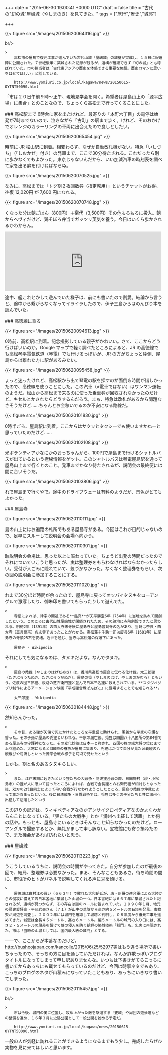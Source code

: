 
+++
date = "2015-06-30 19:00:41 +0000 UTC"
draft = false
title = "古代の&quot;幻の城”屋嶋城（やしまのき）を見てきた。"
tags = ["旅行","歴史","城郭"]

+++


{{< figure src="/images/20150620064316.jpg"  >}}

br/>


    >
        高松市の屋島で復元工事が進んでいた古代山城「屋嶋城」の城壁が完成し、１５日に報道陣に公開された。７世紀後半に築城された記録が残るが、遺構が確認できず「幻の城」とも呼ばれていた。市の担当者は「古代東アジアの歴史を体感できる重要な施設。歴史ロマンに思いをはせてほしい」と話している。

        http://www.yomiuri.co.jp/local/kagawa/news/20150615-OYTNT50090.html
    
「市は２０日午前９時～正午、現地見学会を開く。希望者は屋島山上の「源平広場」に集合」とのことなので、ちょっくら高松まで行ってくることにした。

<div class="section">
    ### 高松駅まで
    6時台に家を出たけれど、最寄りの「本町六丁目」の電停は始発が7時までないので、泣きながら「古町」の駅まで歩く。けれど、そのおかげでオレンジのカラーリングの車両に出会えたので良しとしたい。

{{< figure src="/images/20150620065454.jpg"  >}}

時前に JR 松山駅に到着。相変わらず、なぜか自動改札機がない。特急「いしづち」（「しおかぜ」付き）の発車まで、ここで30分待たされる。これだったら別に歩かなくてもよかった。東京じゃないんだから、いい加減汽車の時刻表を調べて家を出る癖を付けねばならぬ。

{{< figure src="/images/20150620070525.jpg"  >}}

なみに、高松までは「トク割２枚回数券（指定席用）」というチケットがお得。往復 12,020円 が 7,600 円になれる。

{{< figure src="/images/20150620070748.jpg"  >}}

くなった分は朝ごはん（800円）＋宿代（3,500円）その他もろもろに投入。朝からヘヴィだけど、鶏そぼろ弁当でガッツリ英気を養う。今日はいくら歩かされるかわからん。<iframe src="https://hatenablog-parts.com/embed?url=https%3A%2F%2Fblog.daruyanagi.jp%2Fentry%2F2015%2F06%2F27%2F210357" title="Surface 3：予讃線特急「しおかぜ」で艦これやってみた。 - だるろぐ" class="embed-card embed-blogcard" scrolling="no" frameborder="0" style="display: block; width: 100%; height: 190px; max-width: 500px; margin: 10px 0px;"></iframe>途中、艦これとかして遊んでいた様子は、前にも書いたので割愛。結論から言うと、途中から繋がらなくなってイライラしたので、伊予三島からはのんびり本を読んでいた。

</div>
<div class="section">
    ### 高徳線に乗る
    

{{< figure src="/images/20150620094613.jpg"  >}}

0時前、高松駅に到着。記念撮影している親子がかわいい。さて、ここからどう行けばいいのか。Google マップで軽く調べたところによると、JR の高徳線でも高松琴平電気鉄道（琴電）でも行けるっぽいが、JR の方がちょっと陸側、屋島からは離れた方に駅があるみたい。

{{< figure src="/images/20150620095458.jpg"  >}}

ょっと迷ったけれど、高松駅から出て琴電の駅を探すのが面倒＆時間が惜しかったので、高徳線を使うことにした。この汽車（※電車ではない）はワンマン運転のようだ。松山から高松まで来るのに使った乗車券が回収されなかったのだけど、キセルとかされたらどうするんだろう。まぁ、特急は改札があるから問題なさそうだけど……ちゃんとお金稼いでるのか不安になる路線だ。

{{< figure src="/images/20150620101830.jpg"  >}}

0時半ごろ、屋島駅に到着。ここからはサクッとタクシーでも使いますかねーと思っていたのだけど……

{{< figure src="/images/20150620102108.jpg"  >}}

光ボランティアかなにかのおっちゃんから、100円で屋島まで行けるシャトルバスが出ているという極秘情報をゲット。このシャトルバスは琴電屋島駅を通って屋島山上まで行くとのこと。発車までかなり待たされるが、説明会の最終便には間に合いそうだ。

{{< figure src="/images/20150620103806.jpg"  >}}

れで屋島まで行くやで。途中のドライブウェーは有料のようだが、景色がとてもよかった。

</div>
<div class="section">
    ### 屋島寺
    

{{< figure src="/images/20150620110111.jpg"  >}}

島の山上にはお遍路の札所でもある屋島寺がある。今回はこれが目的じゃないので、足早にスルーして説明会の会場へ向かう。

{{< figure src="/images/20150620110301.jpg"  >}}

跡説明会の会場は、思った以上に賑わっていた。ちょうど出発の時間だったのでそれについていこうと思ったが、実は整理券をもらわなければならなかったらしい。受付が人ごみに隠れていて、気づかなかった。なくなく整理券をもらい、次の回の説明会に参加することにする。

{{< figure src="/images/20150620111020.jpg"  >}}

れまで30分ほど時間が余ったので、屋島寺に戻ってオッパイタヌキをローアングルで激写したり、御朱印を書いてもらったりして遊んでた。

    >
        寺伝によれば、律宗の開祖である**鑑真**が天平勝宝6年（754年）に当地を訪れて開創したという。このころに古代山城屋嶋城が閉鎖されたため、その跡地に寺院創設できたと思われる。明徳2年（1391年）の西大寺末寺帳に屋島寺と屋島普賢寺の名があり、当時は奈良・西大寺（真言律宗）の末寺であったことがわかる。高松藩主生駒一正は慶長6年（1601年）に屋島寺の寺領25石を安堵。近世を通じ、当寺は高松藩の保護下にあった。

        屋島寺 - Wikipedia
    
それにしても気になるのは、タヌキだよな。なんでタヌキ。

    >
        屋島の禿狸（やしまのはげだぬき）は、香川県高松市屋島に伝わる化け狸。太三郎狸（たさぶろうたぬき、たさぶろうだぬき）、屋島の禿（やしまのはげ、やしまのかむろ）ともいう。佐渡の団三郎狸、淡路の芝右衛門狸と並んで日本三名狸に数えられている。**スタジオジブリ制作によるアニメーション映画『平成狸合戦ぽんぽこ』に登場することでも知られる**。

        太三郎狸 - Wikipedia
    


{{< figure src="/images/20150630184448.jpg"  >}}

然知らんかった。

    >
        その昔、ある狸が矢傷で死にかけたところを平重盛に助けられ、恩義から平家の守護を誓った。その子孫が屋島の禿狸といわれる。平家の滅亡後、禿狸は四国八十八箇所の第84番である屋島寺の守護神となった。その変化妙技は日本一と称され、四国の狸の総大将の位にまで上り詰めた。大寒になると300匹の眷族が屋島に集まり、禿狸はかつて自分が見た源義経の八艘飛びや弓流しといった源平合戦の様子を幻術で見せたという

    
しかも、割と名のあるタヌキらしい。

    >
        また、江戸末期に起きたという狸たちの大戦争・阿波狸合戦の際、日開野村（現・小松島市）の狸が人に憑いて語ったところによれば、合戦で金長狸と六右衛門狸が相討ちとなった後、双方の2代目同士によって弔い合戦が行なわれようとしたところ、屋島の禿狸の仲裁によって事が収まったという。後に日清戦争・日露戦争では、禿狸は多くの子分たちと共に満州へ出征して活躍したという

    
この辺りの記述は、ウィキペディアなのかアンサイクロペディアなのかよくわからんことになっている。「狸たちの大戦争」とか「満州へ出征して活躍」とか何の話や。もっとも、屋島寺にいるときはそんなこと知らなかったのだけど。ローアングルで撮影するとか、無礼かまして申し訳ない。宝物館にも寄り損ねたので、また機会があれば訪れたいと思う。

</div>
<div class="section">
    ### 屋嶋城
    

{{< figure src="/images/20150620113223.jpg"  >}}

うこうしているうちに、説明会の時間がやってきた。自分が参加したのが最後の回で、結局、整理券は必要なかった。まぁ、そんなこともあるさ。待ち時間の間に、市役所のヒトがパネルで説明してくれる声に耳を傾ける。

    >
        屋嶋城は白村江の戦い（６６３年）で敗れた大和朝廷が、唐・新羅の連合軍による大陸からの侵攻に備えて西日本各地に築城した山城の一つ。日本書紀には６６７年に築城されたと記されるが、遺構が見つからず、その存在は謎のベールに包まれていた。１９９８年１月、地元の歴史愛好家・平岡岩夫さん（７１）が山中の草陰から高さ約５メートルの石垣を発見。市教委が周辺を調査し、２００２年には城門を確認して城跡と判明し、０８年度から復元工事を進めてきた。城壁は全長４５メートル、高さ６メートル。幅５メートルの城門の入り口には、高さ２・５メートルの段差を設けて敵の侵入を防ぐ朝鮮の築城技術「懸門」も、忠実に再現された。市は「当時の山城としては、国内最大級の城門」とする。

    
――で、ここからが本番なのだけど。<a href="http://bushoojapan.com/kancolle/2015/06/25/52977">http://bushoojapan.com/kancolle/2015/06/25/52977</a>実はもう違う場所で書いちゃったので、そっちの方に目を通していただければ。なんか詐欺っぽいブログタイトルになってしまって申し訳ありませんな。いつもは下書きがてらこっちに書いてからあっちにも載せてもらっているのだけど、今回は時事ネタでもあり、こっちのブログのネタが山積みになっていたこともあり、あっちにいきなり書いてしまった。

{{< figure src="/images/20150620115457.jpg"  >}}

br/>


    >
        市は今後、城門の奥に位置し、攻め上がった敵を撃退する「甕城」や周囲の遊歩道などの整備を進め、１６年３月に史跡公園として一般公開を始める予定だ。

        http://www.yomiuri.co.jp/local/kagawa/news/20150615-OYTNT50090.html
    
一般の人が気軽に訪れることができるようになるまでもう少し。完成したらぜひ実物を見に来てほしいと思います。

</div>

